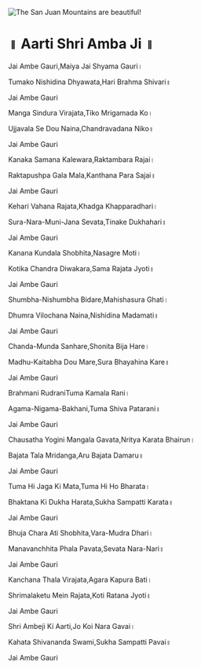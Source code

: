 ![The San Juan Mountains are beautiful!](lib/assets/images/artis/img.png "San Juan Mountains")

# ॥ Aarti Shri Amba Ji ॥

Jai Ambe Gauri,Maiya Jai Shyama Gauri।

Tumako Nishidina Dhyawata,Hari Brahma Shivari॥

Jai Ambe Gauri

Manga Sindura Virajata,Tiko Mrigamada Ko।

Ujjavala Se Dou Naina,Chandravadana Niko॥

Jai Ambe Gauri

Kanaka Samana Kalewara,Raktambara Rajai।

Raktapushpa Gala Mala,Kanthana Para Sajai॥

Jai Ambe Gauri

Kehari Vahana Rajata,Khadga Khapparadhari।

Sura-Nara-Muni-Jana Sevata,Tinake Dukhahari॥

Jai Ambe Gauri

Kanana Kundala Shobhita,Nasagre Moti।

Kotika Chandra Diwakara,Sama Rajata Jyoti॥

Jai Ambe Gauri

Shumbha-Nishumbha Bidare,Mahishasura Ghati।

Dhumra Vilochana Naina,Nishidina Madamati॥

Jai Ambe Gauri

Chanda-Munda Sanhare,Shonita Bija Hare।

Madhu-Kaitabha Dou Mare,Sura Bhayahina Kare॥

Jai Ambe Gauri

Brahmani RudraniTuma Kamala Rani।

Agama-Nigama-Bakhani,Tuma Shiva Patarani॥

Jai Ambe Gauri

Chausatha Yogini Mangala Gavata,Nritya Karata Bhairun।

Bajata Tala Mridanga,Aru Bajata Damaru॥

Jai Ambe Gauri

Tuma Hi Jaga Ki Mata,Tuma Hi Ho Bharata।

Bhaktana Ki Dukha Harata,Sukha Sampatti Karata॥

Jai Ambe Gauri

Bhuja Chara Ati Shobhita,Vara-Mudra Dhari।

Manavanchhita Phala Pavata,Sevata Nara-Nari॥

Jai Ambe Gauri

Kanchana Thala Virajata,Agara Kapura Bati।

Shrimalaketu Mein Rajata,Koti Ratana Jyoti॥

Jai Ambe Gauri

Shri Ambeji Ki Aarti,Jo Koi Nara Gavai।

Kahata Shivananda Swami,Sukha Sampatti Pavai॥

Jai Ambe Gauri